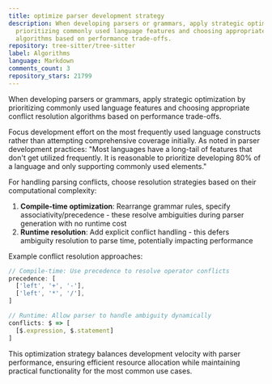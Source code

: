 ```yaml
---
title: optimize parser development strategy
description: When developing parsers or grammars, apply strategic optimization by
  prioritizing commonly used language features and choosing appropriate conflict resolution
  algorithms based on performance trade-offs.
repository: tree-sitter/tree-sitter
label: Algorithms
language: Markdown
comments_count: 3
repository_stars: 21799
---
```


When developing parsers or grammars, apply strategic optimization by prioritizing commonly used language features and choosing appropriate conflict resolution algorithms based on performance trade-offs.

Focus development effort on the most frequently used language constructs rather than attempting comprehensive coverage initially. As noted in parser development practices: "Most languages have a long-tail of features that don't get utilized frequently. It is reasonable to prioritize developing 80% of a language and only supporting commonly used elements."

For handling parsing conflicts, choose resolution strategies based on their computational complexity:

1. **Compile-time optimization**: Rearrange grammar rules, specify associativity/precedence - these resolve ambiguities during parser generation with no runtime cost
2. **Runtime resolution**: Add explicit conflict handling - this defers ambiguity resolution to parse time, potentially impacting performance

Example conflict resolution approaches:
```javascript
// Compile-time: Use precedence to resolve operator conflicts
precedence: [
  ['left', '+', '-'],
  ['left', '*', '/'],
]

// Runtime: Allow parser to handle ambiguity dynamically  
conflicts: $ => [
  [$.expression, $.statement]
]
```

This optimization strategy balances development velocity with parser performance, ensuring efficient resource allocation while maintaining practical functionality for the most common use cases.